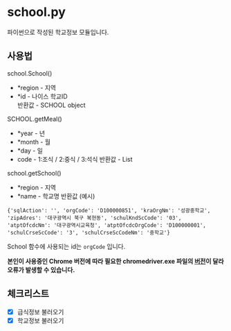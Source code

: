 # school.py
파이썬으로 작성된 학교정보 모듈입니다.
## 사용법
school.School()
* *region - 지역
* *id - 나이스 학교ID<br/>
반환값 - SCHOOL object

SCHOOL.getMeal()
* *year - 년
* *month - 월
* *day - 일
* code - 1:조식 / 2:중식 / 3:석식
반환값 - List

school.getSchool()
* *region - 지역
* *name - 학교명
반환값 (예시)
```
{'sqlAction': '', 'orgCode': 'D100000851', 'kraOrgNm': '성광중학교', 'zipAdres': '대구광역시 북구 복현동', 'schulKndScCode': '03', 'atptOfcdcNm': '대구광역시교육청', 'atptOfcdcOrgCode': 'D100000001', 'schulCrseScCode': '3', 'schulCrseScCodeNm': '중학교'}
```
School 함수에 사용되는 id는 `orgCode` 입니다.

**본인이 사용중인 Chrome 버전에 따라 필요한 chromedriver.exe 파일의 [버전](https://chromedriver.chromium.org/downloads)이 달라 오류가 발생할 수 있습니다.**

## 체크리스트
* [x] 급식정보 불러오기
* [x] 학교정보 불러오기
